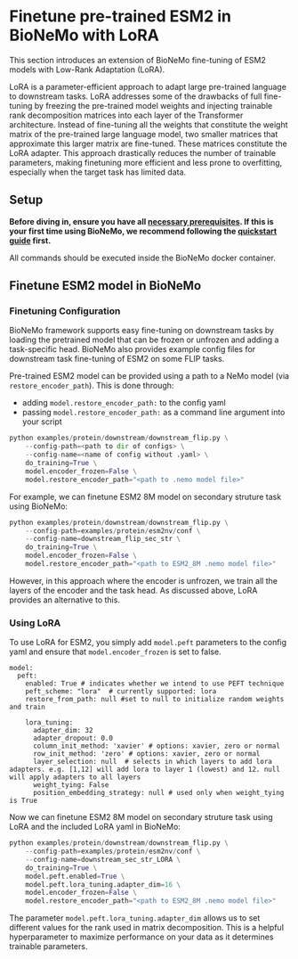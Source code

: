 # Finetune pre-trained ESM2 in BioNeMo with LoRA

This section introduces an extension of BioNeMo fine-tuning of ESM2 models with Low-Rank Adaptation (LoRA). 

LoRA is a parameter-efficient approach to adapt large pre-trained language to downstream tasks. LoRA addresses some of the drawbacks of full fine-tuning by freezing the pre-trained model weights and injecting trainable rank decomposition matrices into each layer of the Transformer architecture. Instead of fine-tuning all the weights that constitute the weight matrix of the pre-trained large language model, two smaller matrices that approximate this larger matrix are fine-tuned. These matrices constitute the LoRA adapter. This approach drastically reduces the number of trainable parameters, making finetuning more efficient and less prone to overfitting, especially when the target task has limited data.

## Setup

**Before diving in, ensure you have all [necessary prerequisites](./pre-reqs.md). If this is your first time using BioNeMo, we recommend following the [quickstart guide](./quickstart-fw.md) first.** 

All commands should be executed inside the BioNeMo docker container.

## Finetune ESM2 model in BioNeMo

### Finetuning Configuration
BioNeMo framework supports easy fine-tuning on downstream tasks by loading the pretrained model that can be frozen or unfrozen and adding a task-specific head. BioNeMo also provides example config files for downstream task fine-tuning of ESM2 on some FLIP tasks. 

Pre-trained ESM2 model can be provided using a path to a NeMo model (via ``restore_encoder_path``). This is done through:

* adding ```model.restore_encoder_path:``` to the config yaml
* passing ```model.restore_encoder_path:``` as a command line argument into your script

```python
python examples/protein/downstream/downstream_flip.py \
    --config-path=<path to dir of configs> \
    --config-name=<name of config without .yaml> \
    do_training=True \
    model.encoder_frozen=False \
    model.restore_encoder_path="<path to .nemo model file>"
```

For example, we can finetune ESM2 8M model on secondary struture task using BioNeMo:

```python
python examples/protein/downstream/downstream_flip.py \
    --config-path=examples/protein/esm2nv/conf \
    --config-name=downstream_flip_sec_str \
    do_training=True \
    model.encoder_frozen=False \
    model.restore_encoder_path="<path to ESM2_8M .nemo model file>"
```

However, in this approach where the encoder is unfrozen, we train all the layers of the encoder and the task head. As discussed above, LoRA provides an alternative to this.

### Using LoRA

To use LoRA for ESM2, you simply add ``model.peft`` parameters to the config yaml and ensure that ``model.encoder_frozen`` is set to false.

```shell
model:
  peft:
    enabled: True # indicates whether we intend to use PEFT technique
    peft_scheme: "lora"  # currently supported: lora
    restore_from_path: null #set to null to initialize random weights and train
    
    lora_tuning:
      adapter_dim: 32
      adapter_dropout: 0.0
      column_init_method: 'xavier' # options: xavier, zero or normal
      row_init_method: 'zero' # options: xavier, zero or normal
      layer_selection: null  # selects in which layers to add lora adapters. e.g. [1,12] will add lora to layer 1 (lowest) and 12. null will apply adapters to all layers
      weight_tying: False
      position_embedding_strategy: null # used only when weight_tying is True
```

Now we can finetune ESM2 8M model on secondary struture task using LoRA and the included LoRA yaml in BioNeMo:

```python
python examples/protein/downstream/downstream_flip.py \
    --config-path=examples/protein/esm2nv/conf \
    --config-name=downstream_sec_str_LORA \
    do_training=True \
    model.peft.enabled=True \
    model.peft.lora_tuning.adapter_dim=16 \
    model.encoder_frozen=False \
    model.restore_encoder_path="<path to ESM2_8M .nemo model file>"
```

The parameter ``model.peft.lora_tuning.adapter_dim`` allows us to set different values for the rank used in matrix decomposition. This is a helpful hyperparameter to maximize performance on your data as it determines trainable parameters.